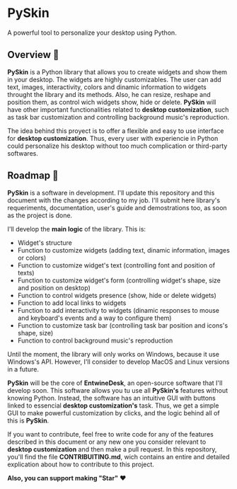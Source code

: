 # PySkin
A powerful tool to personalize your desktop using Python.

## Overview 📃

__PySkin__ is a Python library that allows you to create widgets and show them in your desktop. The widgets are highly customizables. The user can add text, images, interactivity, colors and dinamic information to widgets throught the library and its methods. Also, he can resize, reshape and position them, as control wich widgets show, hide or delete. __PySkin__ will have other important functionalities related to __desktop customization__, such as task bar customization and controlling background music's reproduction.

The idea behind this proyect is to offer a flexible and easy to use interface for __desktop customization__. Thus, every user with experiencie in Python could personalize his desktop without too much complication or third-party softwares. 

## Roadmap 📅

__PySkin__ is a software in development. I'll update this repository and this document with the changes according to my job. I'll submit here library's requeriments, documentation, user's guide and demostrations too, as soon as the project is done. 

I'll develop the __main logic__ of the library. This is:

  - Widget's structure
  - Function to customize widgets (adding text, dinamic information, images or colors)
  - Function to customize widget's text (controlling font and position of texts)
  - Function to customize widget's form (controlling widget's shape, size and position on desktop)
  - Function to control widgets presence (show, hide or delete widgets)
  - Function to add local links to widgets
  - Function to add interactivity to widgets (dinamic responses to mouse and keyboard's events and a way to configure them)
  - Function to customize task bar (controlling task bar position and icons's shape, size)
  - Function to control background music's reproduction

Until the moment, the library will only works on Windows, because it use Windows's API. However, I'll consider to develop MacOS and Linux versions in a future.

__PySkin__ will be the core of __EntwineDesk__, an open-source software that I'll develop soon. This software allows you tu use all __PySkin's__ features without knowing Python. Instead, the software has an intuitive GUI with buttons linked to essencial __desktop customization's__ task. Thus, we get a simple GUI to make powerful customization by clicks, and the logic behind all of this is __PySkin__.

If you want to contribute, feel free to write code for any of the features described in this document or any new one you consider relevant to __desktop customization__ and then make a pull request. In this repository, you'll find the file __CONTRIBUITING.md__, wich contains an entire and detailed explication about how to contribute to this project.

__Also, you can support making "Star"__ ❤️



